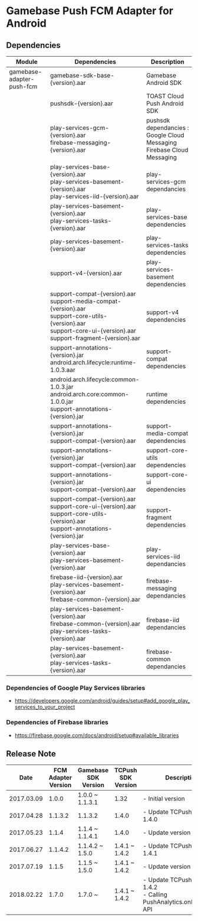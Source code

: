 # Gamebase Push FCM Adapter for Android

## Dependencies

| Module | Dependencies | Description |
| ------- | ------------ | ----------- |
| gamebase-adapter-push-fcm | gamebase-sdk-base-{version}.aar | Gamebase Android SDK |
| | pushsdk-{version}.aar | TOAST Cloud Push Android SDK |
| | play-services-gcm-{version}.aar<br>firebase-messaging-{version}.aar | pushsdk dependancies :<br>Google Cloud Messaging<br>Firebase Cloud Messaging |
| | play-services-base-{version}.aar<br>play-services-basement-{version}.aar<br>play-services-iid-{version}.aar | play-services-gcm dependancies |
| | play-services-basement-{version}.aar<br>play-services-tasks-{version}.aar | play-services-base dependencies |
| | play-services-basement-{version}.aar | play-services-tasks dependencies |
| | support-v4-{version}.aar | play-services-basement dependencies |
| | support-compat-{version}.aar<br>support-media-compat-{version}.aar<br>support-core-utils-{version}.aar<br>support-core-ui-{version}.aar<br>support-fragment-{version}.aar | support-v4 dependencies |
| | support-annotations-{version}.jar<br>android.arch.lifecycle:runtime-1.0.3.aar | support-compat dependencies |
| | android.arch.lifecycle:common-1.0.3.jar<br>android.arch.core:common-1.0.0.jar<br>support-annotations-{version}.jar | runtime dependencies |
| | support-annotations-{version}.jar<br>support-compat-{version}.aar | support-media-compat dependencies |
| | support-annotations-{version}.jar<br>support-compat-{version}.aar | support-core-utils dependencies |
| | support-annotations-{version}.jar<br>support-compat-{version}.aar | support-core-ui dependencies |
| | support-compat-{version}.aar<br>support-core-ui-{version}.aar<br>support-core-utils-{version}.aar<br>support-annotations-{version}.jar | support-fragment dependencies |
| | play-services-base-{version}.aar<br>play-services-basement-{version}.aar | play-services-iid dependancies |
| | firebase-iid-{version}.aar<br>play-services-basement-{version}.aar<br>firebase-common-{version}.aar | firebase-messaging dependancies |
| | play-services-basement-{version}.aar<br>firebase-common-{version}.aar<br>play-services-tasks-{version}.aar | firebase-iid dependancies |
| | play-services-basement-{version}.aar<br>play-services-tasks-{version}.aar | firebase-common dependancies |

### Dependencies of Google Play Services libraries
* https://developers.google.com/android/guides/setup#add_google_play_services_to_your_project

### Dependencies of Firebase libraries
* https://firebase.google.com/docs/android/setup#available_libraries

## Release Note

| Date | FCM Adapter Version | Gamebase SDK Version | TCPush SDK Version | Description |
| --- | --- | --- | --- | --- |
| 2017.03.09 | 1.0.0 | 1.0.0 ~ 1.1.3.1 | 1.32 | - Initial version |
| 2017.04.28 | 1.1.3.2 | 1.1.3.2 | 1.4.0 | - Update TCPush SDK to 1.4.0 |
| 2017.05.23 | 1.1.4   | 1.1.4 ~ 1.1.4.1 | 1.4.0 | - Update version |
| 2017.06.27 | 1.1.4.2 | 1.1.4.2 ~ 1.5.0 | 1.4.1 ~ 1.4.2 | - Update TCPush SDK to 1.4.1 |
| 2017.07.19 | 1.1.5   | 1.1.5 ~ 1.5.0 | 1.4.1 ~ 1.4.2 | - Update version |
| 2018.02.22 | 1.7.0   | 1.7.0 ~  | 1.4.1 ~ 1.4.2 | - Update TCPush SDK to 1.4.2<br>- Calling PushAnalytics.onReceived() API |